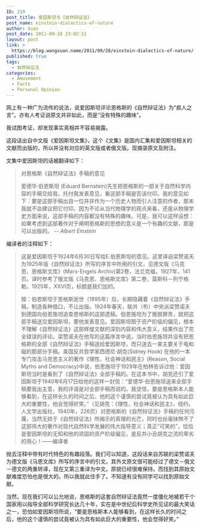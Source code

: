 ```yaml
---
ID: 219
post_title: 爱因斯坦与《自然辩证法》
post_name: einstein-dialectics-of-nature
author: Xuan
post_date: 2011-09-28 23:02:11
layout: post
link: >
  https://blog.wangxuan.name/2011/09/28/einstein-dialectics-of-nature/
published: true
tags:
  - 自然辩证法
categories:
  - Amusement
  - Facts
  - Personal Opinion
---
```

网上有一种广为流传的说法，说爱因斯坦评论恩格斯的《自然辩证法》为“疯人之言”。亦有人考证说原文并非如此，而是“没有特殊的趣味”。

我试图考证，却发现事实真相并不容易揭露。

这段话出自中文版《爱因斯坦文集》，这个《文集》是国内汇集和爱因斯坦相关的文献而出版的，所以并没有对应的英文版或者俄文版。现摘录原文及附注。

文集中爱因斯坦的话被翻译如下：

> 对恩格斯《自然辩证法》手稿的意见
> 
> 爱德华·伯恩斯坦 (Eduard Bernstein)先生把恩格斯的一部关于自然科学内容的手稿交给我，托付我发表意见，看这部手稿是否该付印。我的意见如下：要是这部手稿出自一位并非作为一个历史人物而引人注意的作者，那末我就不会建议把它付印，因为不论从当代物理学的观点来看，还是从物理学史方面来说，这部手稿的内容都没有特殊的趣味。可是，我可以这样设想：如果考虑到这部著作对于阐明恩格斯的思想的意义是一个有趣的文献，那是可以出版的。
> -- <cite> Albert Einstein </cite>

编译者的注释如下：

> 这是爱因斯坦于1924年6月30日写给E.伯恩斯坦的意见。这里译自梁赞诺夫为1925年版《自然辩证法》所写的序言中所用的引文，见德文版《马克思、恩格斯文库》(Marx-Engels Archiv)第2卷，法兰克福，1927年，141页。译时参考了俄文版《马克思、恩格斯文库》第二卷，莫斯科－列宁格勒，1925年，XXVI页，标题是我们加的。
> 
> 按：伯恩斯坦于恩格斯逝世（1895年）后，长期隐藏着《自然辩证法》手稿，制造各种借口，不让出版。1924年春天，联共（布）中央派梁赞诺夫到德国向伯恩施坦追查恩格斯的这部遗稿。伯恩施坦为了推脱罪责，就把这部手稿送交爱因斯坦，要他发表意见。爱因斯坦囿于资产阶级的偏见，根本不理解《自然辩证法》这部辉煌文献的深刻内容和伟大意义，结果作出了完全错误的评论。梁赞诺夫在他写的这篇序言中说，当时伯恩施坦并没有把恩格斯的全部《自然辩证法》手稿送给爱因斯坦，而只送去一束主要关于电和磁的那部分手稿。美国反共哲学家西德尼·胡克(Sidney Hook) 在他的一本专门攻击马克思主义的著作《理性、社会神话和民主》(Reason, Social Myths and Democracy)中说，伯恩施坦于1929年在柏林告诉过他：爱因斯坦当时是看到了《自然辩证法》全部手稿的。在这本书中，胡克还引了爱因斯坦于1940年6月17日给他的这样一封信：“爱德华·伯恩施坦送来全部手稿要我出主意，我的评语是对全部手稿而说的。我坚信，要是恩格斯本人能够看到，在这样长久的时间之后，他的这个谨慎的尝试竟被认为具有如此巨大的重要性，他会觉得好笑。”（见胡克：《理性，社会神话和民主》，纽约，人文学出版社，1940年，226页）对恩格斯的《自然辩证法》手稿的任何污蔑，当然无损于《自然辩证法》所揭示的真理的光芒，同时也丝毫抹煞不了这部伟大的著作对现代自然科学发展的伟大指导意义；真正“可笑的”，恰恰是爱因斯坦的无知和他的顽固的资产阶级偏见，是反共小丑胡克之流的卑劣的用心！——编译者

抛去注释中带有时代特色的有趣段落。我们可以知道，这段话来自苏联的梁赞诺夫为德文版《马恩文库》所写的序言中的引文。其外文原文很可能经过了德文－俄文－德文的两重转译，现在又第三重译为中文。原貌已经很难保持。而找到其原始文献难度恐怕也是很大的。所以我就此住手了。不知道有没有同学可以找到原始文献。

当然，现在我们可以公允地说，恩格斯的这套自然辩证法竟然一度僵化地被若干个国家用以指导全部科学研究长达几十年，实在是中世纪后科学史所见证的最大笑话之一，恐怕如爱因斯坦所说，“要是恩格斯本人能够看到，在这样长久的时间之后，他的这个谨慎的尝试竟被认为具有如此巨大的重要性，他会觉得好笑。”